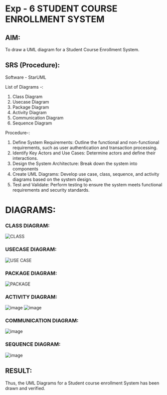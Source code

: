 # Exp - 6 STUDENT COURSE ENROLLMENT SYSTEM

## AIM: 
To draw a UML diagram for a Student Course Enrollment System.

## SRS (Procedure):


Software - StarUML

List of Diagrams -:
1) Class Diagram
2) Usecase Diagram
3) Package Diagram
4) Activity Diagram
5) Communication Diagram
6) Sequence Diagram

Procedure-:
1. Define System Requirements: Outline the functional and non-functional requirements, such as user authentication and transaction processing.
2. Identify Key Actors and Use Cases: Determine actors and define their interactions.
3. Design the System Architecture: Break down the system into components
4. Create UML Diagrams: Develop use case, class, sequence, and activity diagrams based on the system design.
5. Test and Validate: Perform testing to ensure the system meets functional requirements and security standards.


# DIAGRAMS:
### CLASS DIAGRAM:
![CLASS](https://github.com/user-attachments/assets/f7f51247-0aa2-4e1c-9785-2efbb05765ff)


### USECASE DIAGRAM:


![USE CASE](https://github.com/user-attachments/assets/87de6ebb-a218-45d2-b520-cf2fd3fbe30f)


### PACKAGE DIAGRAM:

![PACKAGE](https://github.com/user-attachments/assets/071a6f4d-a1e4-4b94-949e-1c088019f248)

### ACTIVITY DIAGRAM:

![image](https://github.com/user-attachments/assets/77f22a86-1dd3-4227-bf6f-9e4ee2de9127)
![image](https://github.com/user-attachments/assets/f8287732-7cde-4072-95bd-4508808cb961)


### COMMUNICATION DIAGRAM:

![image](https://github.com/user-attachments/assets/b8db790e-53aa-4122-8bf2-79205390202b)


### SEQUENCE DIAGRAM:
![image](https://github.com/user-attachments/assets/3c57a05c-8d9c-4d7d-8002-7504101cd296)


## RESULT:
Thus, the UML Diagrams for a Student course enrollment System has been drawn and verified.
